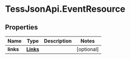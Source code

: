 # TessJsonApi.EventResource

## Properties
Name | Type | Description | Notes
------------ | ------------- | ------------- | -------------
**links** | [**Links**](Links.md) |  | [optional] 


